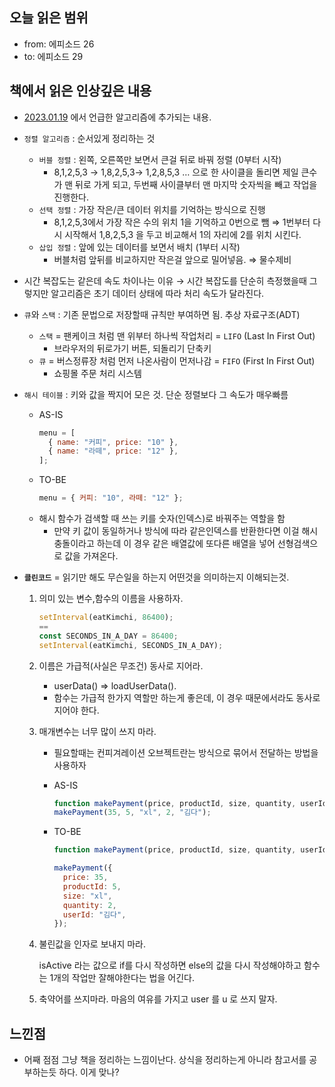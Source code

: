 ## 오늘 읽은 범위

- from: 에피소드 26
- to: 에피소드 29

## 책에서 읽은 인상깊은 내용

- [2023.01.19](https://www.notion.so/2023-01-19-35db1468cf5c479487a26bc730662e0e) 에서 언급한 알고리즘에 추가되는 내용.
- `정렬 알고리즘` : 순서있게 정리하는 것
  - `버블 정렬` : 왼쪽, 오른쪽만 보면서 큰걸 뒤로 바꿔 정렬 (0부터 시작)
    - 8,1,2,5,3 → 1,8,2,5,3→ 1,2,8,5,3 … 으로 한 사이클을 돌리면 제일 큰수가 맨 뒤로 가게 되고, 두번째 사이클부터 맨 마지막 숫자씩을 빼고 작업을 진행한다.
  - `선택 정렬` : 가장 작은/큰 데이터 위치를 기억하는 방식으로 진행
    - 8,1,2,5,3에서 가장 작은 수의 위치 1을 기억하고 0번으로 뺌 ⇒ 1번부터 다시 시작해서 1,8,2,5,3 을 두고 비교해서 1의 자리에 2를 위치 시킨다.
  - `삽입 정렬` : 앞에 있는 데이터를 보면서 배치 (1부터 시작)
    - 버블처럼 앞뒤를 비교하지만 작은걸 앞으로 밀어넣음. ⇒ 물수제비
- 시간 복잡도는 같은데 속도 차이나는 이유 → 시간 복잡도를 단순히 측정했을때 그렇지만 알고리즘은 초기 데이터 상태에 따라 처리 속도가 달라진다.
- `큐`와 `스택` : 기존 문법으로 저장할때 규칙만 부여하면 됨. 추상 자료구조(ADT)
  - `스택` = 팬케이크 처럼 맨 위부터 하나씩 작업처리 = `LIFO` (Last In First Out)
    - 브라우저의 뒤로가기 버튼, 되돌리기 단축키
  - `큐` = 버스정류장 처럼 먼저 나온사람이 먼저나감 = `FIFO` (First In First Out)
    - 쇼핑몰 주문 처리 시스템
- `해시 테이블` : 키와 값을 짝지어 모은 것. 단순 정렬보다 그 속도가 매우빠름
  - AS-IS
    ```jsx
    menu = [
      { name: "커피", price: "10" },
      { name: "라떼", price: "12" },
    ];
    ```
  - TO-BE
    ```jsx
    menu = { 커피: "10", 라떼: "12" };
    ```
  - 해시 함수가 검색할 때 쓰는 키를 숫자(인덱스)로 바꿔주는 역할을 함
    - 만약 키 값이 동일하거나 방식에 따라 같은인덱스를 반환한다면 이걸 해시충돌이라고 하는데 이 경우 같은 배열값에 또다른 배열을 넣어 선형검색으로 값을 가져온다.
- **`클린코드`** = 읽기만 해도 무슨일을 하는지 어떤것을 의미하는지 이해되는것.

  1. 의미 있는 변수,함수의 이름을 사용하자.

     ```jsx
     setInterval(eatKimchi, 86400);
     ==
     const SECONDS_IN_A_DAY = 86400;
     setInterval(eatKimchi, SECONDS_IN_A_DAY);
     ```

  2. 이름은 가급적(사실은 무조건) 동사로 지어라.
     - userData() ⇒ loadUserData().
     - 함수는 가급적 한가지 역할만 하는게 좋은데, 이 경우 때문에서라도 동사로 지어야 한다.
  3. 매개변수는 너무 많이 쓰지 마라.

     - 필요할때는 컨피겨레이션 오브젝트란는 방식으로 묶어서 전달하는 방법을 사용하자
     - AS-IS
       ```jsx
       function makePayment(price, productId, size, quantity, userId) {}
       makePayment(35, 5, "xl", 2, "김다");
       ```
     - TO-BE

       ```jsx
       function makePayment(price, productId, size, quantity, userId) {}

       makePayment({
         price: 35,
         productId: 5,
         size: "xl",
         quantity: 2,
         userId: "김다",
       });
       ```

  4. 불린값을 인자로 보내지 마라.

     isActive 라는 값으로 if를 다시 작성하면 else의 값을 다시 작성해야하고 함수는 1개의 작업만 잘해야한다는 법을 어긴다.

  5. 축약어를 쓰지마라. 마음의 여유를 가지고 user 를 u 로 쓰지 말자.

## 느낀점

- 어째 점점 그냥 책을 정리하는 느낌이난다. 상식을 정리하는게 아니라 참고서를 공부하는듯 하다. 이게 맞나?
